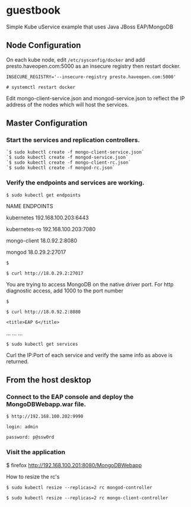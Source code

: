 # guestbook
Simple Kube uService example that uses Java JBoss EAP/MongoDB

## Node Configuration

On each kube node, edit `/etc/sysconfig/docker` and add
presto.haveopen.com:5000 as an insecure registry then 
restart docker.

`INSECURE_REGISTRY='--insecure-registry presto.haveopen.com:5000'`
 
`# systemctl restart docker`

Edit mongo-client-service.json and mongod-service.json to reflect the IP address of the nodes which will host
the services.

## Master Configuration

### Start the services and replication controllers.

    `$ sudo kubectl create -f mongo-client-service.json`
    `$ sudo kubectl create -f mongod-service.json`
    `$ sudo kubectl create -f mongo-client-rc.json`
    `$ sudo kubectl create -f mongod-rc.json`

### Verify the endpoints and services are working.

`$ sudo kubectl get endpoints`

NAME            ENDPOINTS

kubernetes      192.168.100.203:6443

kubernetes-ro   192.168.100.203:7080

mongo-client    18.0.92.2:8080

mongod          18.0.29.2:27017

`$`

`$ curl http://18.0.29.2:27017`

You are trying to access MongoDB on the native driver port. For http diagnostic access, add 1000 to the port number

`$` 

`$ curl http://18.0.92.2:8080`

<!DOCTYPE html>
<html>
<head>

    <title>EAP 6</title>
...
...
...

</body >
</html>

`$ sudo kubectl get services`

Curl the IP:Port of each service and verify the same info as above is returned.

## From the host desktop

### Connect to the EAP console and deploy the MongoDBWebapp.war file.

`$ http://192.168.100.202:9990`

`login: admin`

`password: p@ssw0rd`

### Visit the application

$ firefox http://192.168.100.201:8080/MongoDBWebapp

How to resize the rc's

`$ sudo kubectl resize --replicas=2 rc mongod-controller`

`$ sudo kubectl resize --replicas=2 rc mongo-client-controller`

